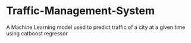 # Traffic-Management-System
A Machine Learning model used to predict traffic of a city at a given time using catboost regressor 
